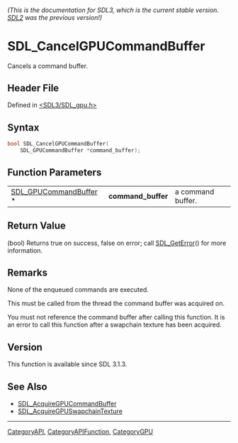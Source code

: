 ###### (This is the documentation for SDL3, which is the current stable version. [SDL2](https://wiki.libsdl.org/SDL2/) was the previous version!)
# SDL_CancelGPUCommandBuffer

Cancels a command buffer.

## Header File

Defined in [<SDL3/SDL_gpu.h>](https://github.com/libsdl-org/SDL/blob/main/include/SDL3/SDL_gpu.h)

## Syntax

```c
bool SDL_CancelGPUCommandBuffer(
    SDL_GPUCommandBuffer *command_buffer);
```

## Function Parameters

|                                                |                    |                   |
| ---------------------------------------------- | ------------------ | ----------------- |
| [SDL_GPUCommandBuffer](SDL_GPUCommandBuffer) * | **command_buffer** | a command buffer. |

## Return Value

(bool) Returns true on success, false on error; call
[SDL_GetError](SDL_GetError)() for more information.

## Remarks

None of the enqueued commands are executed.

This must be called from the thread the command buffer was acquired on.

You must not reference the command buffer after calling this function. It
is an error to call this function after a swapchain texture has been
acquired.

## Version

This function is available since SDL 3.1.3.

## See Also

- [SDL_AcquireGPUCommandBuffer](SDL_AcquireGPUCommandBuffer)
- [SDL_AcquireGPUSwapchainTexture](SDL_AcquireGPUSwapchainTexture)

----
[CategoryAPI](CategoryAPI), [CategoryAPIFunction](CategoryAPIFunction), [CategoryGPU](CategoryGPU)

